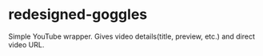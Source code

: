 # redesigned-goggles
Simple YouTube wrapper. Gives video details(title, preview, etc.) and direct video URL.
